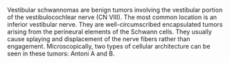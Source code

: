 Vestibular schwannomas are benign tumors involving the vestibular portion of the vestibulocochlear nerve (CN VIII). The most common location is an inferior vestibular nerve. They are well-circumscribed encapsulated tumors arising from the perineural elements of the Schwann cells. They usually cause splaying and displacement of the nerve fibers rather than engagement. Microscopically, two types of cellular architecture can be seen in these tumors: Antoni A and B.